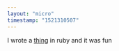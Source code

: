 ```yaml
---
layout: "micro"
timestamp: "1521310507"
---
```

I wrote a [thing](https://git.io/vxOZp) in ruby and it was fun
